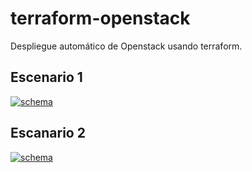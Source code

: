 # terraform-openstack

Despliegue automático de Openstack usando terraform. 

## Escenario 1

[![schema](https://github.com/iesgn/terraform-openstack/raw/escenario1/img/tos.png)](https://github.com/iesgn/terraform-openstack/tree/escenario1)


## Escanario 2

[![schema](https://github.com/iesgn/terraform-openstack/raw/escenario2/img/tos.png)](https://github.com/iesgn/terraform-openstack/tree/escenario2)


